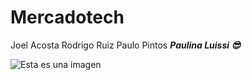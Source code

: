  # Mercadotech

Joel Acosta
Rodrigo Ruiz
Paulo Pintos
***Paulina Luissi :sunglasses:***

![Esta es una imagen](https://myoctocat.com/assets/images/base-octocat.svg)
